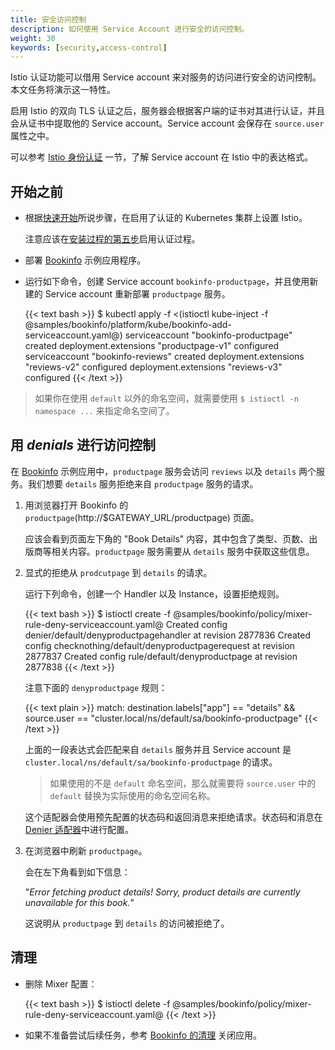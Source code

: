 ```yaml
---
title: 安全访问控制
description: 如何使用 Service Account 进行安全的访问控制。
weight: 30
keywords: [security,access-control]
---
```


Istio 认证功能可以借用 Service account 来对服务的访问进行安全的访问控制。本文任务将演示这一特性。

启用 Istio 的双向 TLS 认证之后，服务器会根据客户端的证书对其进行认证，并且会从证书中提取他的 Service account。Service account 会保存在 `source.user` 属性之中。

可以参考 [Istio 身份认证](/docs/concepts/security/#identity) 一节，了解 Service account 在 Istio 中的表达格式。

## 开始之前

* 根据[快速开始](/docs/setup/kubernetes/quick-start/)所说步骤，在启用了认证的 Kubernetes 集群上设置 Istio。

    注意应该在[安装过程的第五步](/docs/setup/kubernetes/quick-start/#installation-steps)启用认证过程。

* 部署 [Bookinfo](/docs/examples/bookinfo/) 示例应用程序。

* 运行如下命令，创建 Service account `bookinfo-productpage`，并且使用新建的 Service account 重新部署 `productpage` 服务。

    {{< text bash >}}
    $ kubectl apply -f <(istioctl kube-inject -f @samples/bookinfo/platform/kube/bookinfo-add-serviceaccount.yaml@)
    serviceaccount "bookinfo-productpage" created
    deployment.extensions "productpage-v1" configured
    serviceaccount "bookinfo-reviews" created
    deployment.extensions "reviews-v2" configured
    deployment.extensions "reviews-v3" configured
    {{< /text >}}

> 如果你在使用 `default` 以外的命名空间，就需要使用 `$ istioctl -n namespace ...` 来指定命名空间了。

## 用 _denials_ 进行访问控制

在 [Bookinfo](/docs/examples/bookinfo/) 示例应用中，`productpage` 服务会访问 `reviews` 以及 `details` 两个服务。我们想要 `details` 服务拒绝来自 `productpage` 服务的请求。

1. 用浏览器打开 Bookinfo 的 `productpage`(http://$GATEWAY_URL/productpage) 页面。

    应该会看到页面左下角的 "Book Details" 内容，其中包含了类型、页数、出版商等相关内容。`productpage` 服务需要从 `details` 服务中获取这些信息。

1. 显式的拒绝从 `prodcutpage` 到 `details` 的请求。

    运行下列命令，创建一个 Handler 以及 Instance，设置拒绝规则。

    {{< text bash >}}
    $ istioctl create -f @samples/bookinfo/policy/mixer-rule-deny-serviceaccount.yaml@
    Created config denier/default/denyproductpagehandler at revision 2877836
    Created config checknothing/default/denyproductpagerequest at revision 2877837
    Created config rule/default/denyproductpage at revision 2877838
    {{< /text >}}

    注意下面的 `denyproductpage` 规则：

    {{< text plain >}}
    match: destination.labels["app"] == "details" && source.user == "cluster.local/ns/default/sa/bookinfo-productpage"
    {{< /text >}}

    上面的一段表达式会匹配来自 `details` 服务并且 Service account 是 `cluster.local/ns/default/sa/bookinfo-productpage` 的请求。

    > 如果使用的不是 `default` 命名空间，那么就需要将 `source.user` 中的 `default` 替换为实际使用的命名空间名称。

    这个适配器会使用预先配置的状态码和返回消息来拒绝请求。状态码和消息在 [Denier 适配器](/docs/reference/config/policy-and-telemetry/adapters/denier/)中进行配置。

1. 在浏览器中刷新 `productpage`。

    会在左下角看到如下信息：

    "_Error fetching product details! Sorry, product details are currently unavailable for this book._"

    这说明从 `productpage` 到 `details` 的访问被拒绝了。

## 清理

* 删除 Mixer 配置：

    {{< text bash >}}
    $ istioctl delete -f @samples/bookinfo/policy/mixer-rule-deny-serviceaccount.yaml@
    {{< /text >}}

* 如果不准备尝试后续任务，参考 [Bookinfo 的清理](/docs/examples/bookinfo/#cleanup) 关闭应用。
